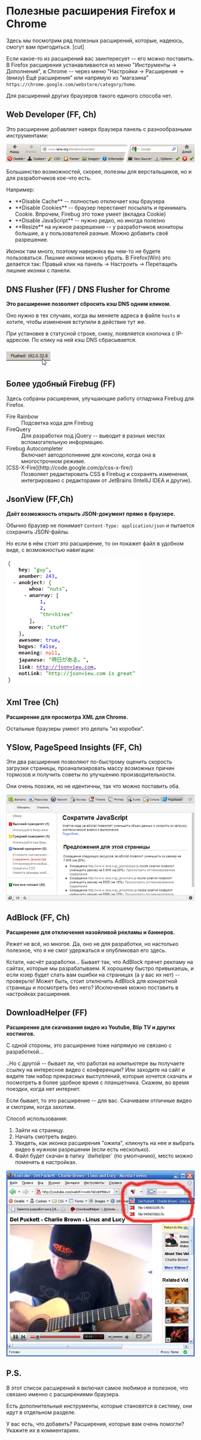 # Полезные расширения Firefox и Chrome

Здесь мы посмотрим ряд полезных расширений, которые, надеюсь, смогут вам пригодиться.
[cut]

Если какое-то из расширений вас заинтересует -- его можно поставить. В Firefox расширения устанавливаются из меню "Инструменты -> Дополнения", в Chrome -- через меню "Настройки -> Расширения -> (внизу) Ещё расширения" или напрямую из "магазина" `https://chrome.google.com/webstore/category/home`. 

Для расширений других браузеров такого единого способа нет.

## Web Developer (FF, Ch)

Это расширение добавляет наверх браузера панель с разнообразными инструментами:

<img src="webdeveloper.png">


Большинство возможностей, скорее, полезны для верстальщиков, но и для  разработчиков кое-что есть.

Например:

<ul>
<li>**Disable Cache** -- полностью отключает кэш браузера</li>
<li>**Disable Cookies** -- браузер перестанет посылать и принимать Cookie. Впрочем, Firebug это тоже умеет (вкладка Cookie)</li>
<li>**Disable JavaScript** -- нужно редко, но иногда полезно</li>
<li>**Resize** на нужное разрешение -- у разработчиков мониторы большие, а у пользователей разные. Можно добавить своё разрешение.</li>
</ul>

Иконок там много, поэтому наверняка вы чем-то не будете пользоваться. Лишние иконки можно убрать. В Firefox(Win) это делается так: Правый клик на панель -> Настроить -> Перетащить лишние иконки с панели.

## DNS Flusher (FF) / DNS Flusher for Chrome

**Это расширение позволяет сбросить кэш DNS одним кликом.**

Оно нужно в тех случаях, когда вы меняете адреса в файле `hosts` и хотите, чтобы изменения вступили в действие тут же.

При установке в статусной строке, снизу, появляется кнопочка с IP-адресом. По клику на ней кэш DNS сбрасывается.

<img src="dnsflusher.png">


## Более удобный Firebug (FF)

Здесь собраны расширения, улучшающие работу отладчика Firebug для Firefox.

<dl>
<dt>Fire Rainbow</dt>
<dd>Подсветка кода для Firebug</dd>
<dt>FireQuery</dt>
<dd>Для разработки под jQuery -- выводит в разных местах вспомогательную информацию. </dd>
<dt>Firebug Autocompleter</dt>
<dd>Включает автодополнение для консоли, когда она в многострочном режиме.</dd> 
<dt>[CSS-X-Fire](http://code.google.com/p/css-x-fire/)</dt>
<dd>Позволяет редактировать CSS в Firebug и сохранять изменения, интегрировано с редакторами от JetBrains (IntelliJ IDEA и другие).</dd>
</dl>

## JsonView (FF,Ch)

**Даёт возможность открыть JSON-документ прямо в браузере.**

Обычно браузер не понимает `Content-Type: application/json` и пытается сохранить JSON-файлы. 

Но если в нём стоит это расширение, то он покажет файл в удобном виде, с возможностью навигации:

<img src="jsonview.png">

## Xml Tree (Ch)

**Расширение для просмотра XML для Chrome.** 

Остальные браузеры умеют это делать "из коробки".


## YSlow, PageSpeed Insights (FF, Ch)

Эти два расширения позволяют по-быстрому оценить скорость загрузки страницы, проанализировать массу возможных причин тормозов и получить советы по улучшению производительности. 

Они очень похожи, но не идентичны, так что можно поставить оба.

<img src="pageinsight.png">

## AdBlock (FF, Ch)

**Расширение для отключения назойливой рекламы и баннеров.**

Режет не всё, но многое. Да, оно не для разработки, но настолько полезное, что я не смог удержаться и опубликовал его здесь.

Кстати, насчёт разработки... Бывает так, что AdBlock прячет рекламу на сайтах, которые мы разрабатываем. К хорошему быстро привыкаешь, и если юзер будет слать вам ошибки на страницах (а у вас их нет) -- проверьте! Может быть, стоит отключить AdBlock для конкретной страницы и посмотреть без него? Исключения можно поставить в настройках расширения.

## DownloadHelper (FF)

**Расширение для скачивания видео из Youtube, Blip TV и других хостингов.**

С одной стороны, это расширение тоже напрямую не связано с разработкой...

..Но с другой -- бывает ли, что работая на компьютере вы получаете ссылку на интересное видео с конференции? Или заходите на сайт и видите там набор прекрасных выступлений, которые хочется скачать и посмотреть в более удобное время с планшетника. Скажем, во время поездки, когда нет интернет.

Если бывает, то это расширение -- для вас. Скачиваем отличные видео и смотрим, когда захотим.

Способ использования: 
<ol>
<li>Зайти на страницу.</li>
<li>Начать смотреть видео.</li>
<li>Увидеть, как иконка расширения "ожила", кликнуть на нее и выбрать видео в нужном разрешении (если есть несколько).</li>
<li>Файл будет скачан в папку `dwhelper` (по умолчанию), место можно поменять в настройках.</li>
</ol>

<img src="downloadhelper.jpg">

## P.S.

В этот список расширений я включил самое любимое и полезное, что связано именно с расширениями браузера. 

Есть дополнительные инструменты, которые становятся в систему, они идут в отдельном разделе.

У вас есть, что добавить? Расширения, которые вам очень помогли? Укажите их в комментариях.














